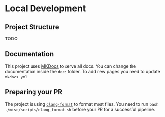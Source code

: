 # Local Development

## Project Structure

TODO

## Documentation

This project uses [MKDocs](https://www.mkdocs.org/) to serve all docs. You can change the documentation inside the ``docs`` folder. 
To add new pages you need to update ``mkdocs.yml``.

## Preparing your PR

The project is using [``clang-format``](https://clang.llvm.org/docs/ClangFormat.html) to format most files. You need to run `bash ./misc/scripts/clang_format.sh` before your PR for a successful pipeline.

